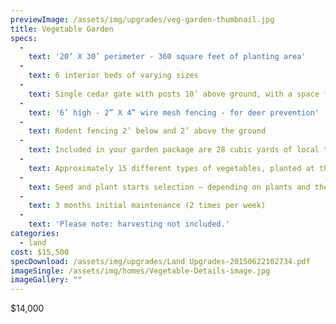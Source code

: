 ```yaml
---
previewImage: /assets/img/upgrades/veg-garden-thumbnail.jpg
title: Vegetable Garden
specs:
  - 
    text: '20’ X 30’ perimeter - 360 square feet of planting area'
  - 
    text: 6 interior beds of varying sizes
  - 
    text: Single cedar gate with posts 10’ above ground, with a space for vines to grow above head level
  - 
    text: '6’ high - 2” X 4” wire mesh fencing - for deer prevention'
  - 
    text: Rodent fencing 2’ below and 2’ above the ground
  - 
    text: Included in your garden package are 28 cubic yards of local topsoil
  - 
    text: Approximately 15 different types of vegetables, planted at the appropriate times.
  - 
    text: Seed and plant starts selection – depending on plants and their needs
  - 
    text: 3 months initial maintenance (2 times per week)
  - 
    text: 'Please note: harvesting not included.'
categories:
  - land
cost: $15,500
specDownload: /assets/img/upgrades/Land Upgrades-20150622102734.pdf
imageSingle: /assets/img/homes/Vegetable-Details-image.jpg
imageGallery: ""
---
```

<p>$14,000</p>